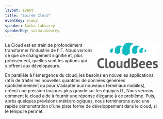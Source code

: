 ```yaml
---
layout: event
title: "Soirée Cloud" 
eventKey: cloud
speaker: Sacha Labourey
speakerKey: sachalabourey
---
```


<img align="right" src="/images/events/cloudbees-logo.png" width="200px" class="margin-logo" alt="CloudBees"/>

Le Cloud est en train de profondément transformer l'industrie de l'IT. Nous verrons ce que ce changement signifie et, plus précisément, quelles sont les options qui s'offrent aux développeurs.

En parallèle à l'émergence du cloud, les besoins en nouvelles applications (afin de traiter les nouvelles quantités de données générées quotidiennement ou pour s'adapter aux nouveaux terminaux mobiles), créent une pression toujours plus grande sur les équipes IT, Nous verrons comment le cloud aide à fournir une réponse élégante à ce problème. Puis, après quelques prévisions météorologiques, nous terminerons avec une rapide démonstration d'une plate forme de développement dans le cloud, si le temps le permet.
